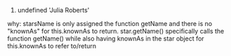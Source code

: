 1. undefined 'Julia Roberts'
<!-- Correct -->

why: starsName is only assigned the function getName and there is no "knownAs"
for this.knownAs to return. star.getName() specifically calls the function
getName() while also having knownAs in the star object for this.knownAs to refer
to/return

<!-- Correct it has to do with the scoping of "this"-->